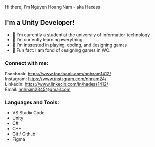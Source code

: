 <p>Hi there, I'm Nguyen Hoang Nam - aka Hadess<p>

<h2>I'm a Unity Developer!</h2>

- 🌱 I'm currently a student at the university of information technology
- 🌱 I’m currently learning everything
- 👀 I’m interested in playing, coding, and designing games
- 👋 Fun fact: I am fond of designing games in WC. 
<h3>Connect with me:</h3>

Facebook: https://www.facebook.com/nnhnam1412/
<br>Instagram: https://www.instagram.com/nhnam24/
<br>Linkedin: https://www.linkedin.com/in/hadess1412/
<br>Email: nnhnam2345@gmail.com

<h3>Languages and Tools:</h3>

- VS Studio Code
- Unity
- C#
- C++
- Git / Github
- Figma
